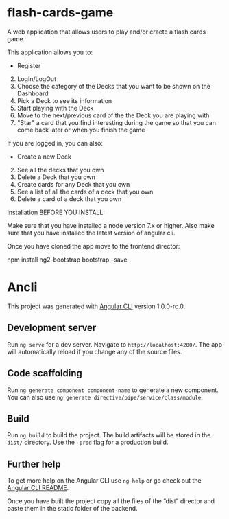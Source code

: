 ﻿# flash-cards-game
A web application that allows users to play and/or craete a flash cards game.

This application allows you to:
-   Register
2. LogIn/LogOut
3. Choose the category of the Decks that you want to be shown on the Dashboard
4. Pick a Deck to see its information 
5. Start playing with the Deck
6. Move to the next/previous card of the the Deck you are playing with
7. "Star" a card that you find interesting during the game so that you can come back later or when you finish the game

If you are logged in, you can also:
-  Create a new Deck
2. See all the decks that you own
3. Delete a Deck that you own
4. Create cards for any Deck that you own
5. See a list of all the cards of a deck that you own
6. Delete a card of a deck that you own 

Installation
BEFORE YOU INSTALL:

Make sure that you have installed a node version 7.x or higher.
Also make sure that you have installed the latest version of angular cli.

Once you have cloned the app move to the frontend director:

npm install ng2-bootstrap bootstrap –save


# Ancli

This project was generated with [Angular CLI](https://github.com/angular/angular-cli) version 1.0.0-rc.0.

## Development server
Run `ng serve` for a dev server. Navigate to `http://localhost:4200/`. The app will automatically reload if you change any of the source files.

## Code scaffolding

Run `ng generate component component-name` to generate a new component. You can also use `ng generate directive/pipe/service/class/module`.

## Build

Run `ng build` to build the project. The build artifacts will be stored in the `dist/` directory. Use the `-prod` flag for a production build.


## Further help

To get more help on the Angular CLI use `ng help` or go check out the [Angular CLI README](https://github.com/angular/angular-cli/blob/master/README.md).


Once you have built the project copy all the files of the “dist” director and paste them in the static folder of the backend.


